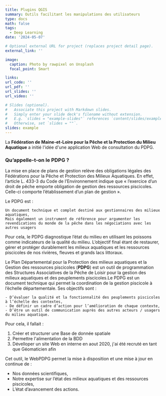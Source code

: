 ```yaml
---
title: Plugins QGIS
summary: Outils facilitant les manipulations des utilisateurs
type: docs
math: false
tags:
  - Deep Learning
date: '2024-05-07'

# Optional external URL for project (replaces project detail page).
external_link: ''

image:
  caption: Photo by rawpixel on Unsplash
  focal_point: Smart

links:
url_code: ''
url_pdf: ''
url_slides: ''
url_video: ''

# Slides (optional).
#   Associate this project with Markdown slides.
#   Simply enter your slide deck's filename without extension.
#   E.g. `slides = "example-slides"` references `content/slides/example-slides.md`.
#   Otherwise, set `slides = ""`.
slides: example
---
```


La **Fédération de Maine-et-Loire pour la Pêche et la Protection du Milieu Aquatique** a initié l'idée d'une application Web de consultation du PDPG.
### Qu’appelle-t-on le PDPG ?

La mise en place de plans de gestion relève des obligations légales des Fédérations pour la Pêche et Protection des Milieux Aquatiques. En effet, l’article L. 433-3 du Code de l’Environnement indique que « l’exercice d’un droit de pêche emporte obligation de gestion des ressources piscicoles. Celle-ci comporte l’établissement d’un plan de gestion ».

Le PDPG est :

    Un document technique et complet destiné aux gestionnaires des milieux aquatiques,
    Mais également un instrument de référence pour argumenter les revendications du monde de la pêche dans les négociations avec les autres usagers

Pour cela, le PDPG diagnostique l’état du milieu en utilisant les poissons comme indicateurs de la qualité du milieu. L’objectif final étant de restaurer, gérer et protéger durablement les milieux aquatiques et les ressources piscicoles de nos rivières, fleuves et grands lacs littoraux.

Le Plan Départemental pour la Protection des milieux aquatiques et la Gestion des ressources piscicoles (**PDPG**) est un outil de programmation des Structures Associatives de la Pêche de Loisir pour la gestion des milieux aquatiques et des peuplements piscicoles.Le PDPG est un document technique qui permet la coordination de la gestion piscicole à l’échelle départementale. Ses objectifs sont :

    - D’évaluer la qualité et la fonctionnalité des peuplements piscicoles à l’échelle des contextes,
    - De définir un cadre d’action pour l’amélioration de chaque contexte,
    - D’être un outil de communication auprès des autres acteurs / usagers du milieu aquatique.

 Pour cela, il fallait :
  1. Créer et structurer une Base de donnée spatiale
  1. Permettre l'alimentation de la BDD
  1. Dévelloper un site Web en interne
en aout 2020, j'ai été recruté en tant que Géomaticien afin 

Cet outil, le WebPDPG permet la mise à disposition et une mise à jour en continue de :

  -  Nos données scientifiques,
  -  Notre expertise sur l’état des milieux aquatiques et des ressources piscicoles,
  -  L’état d’avancement des actions.
